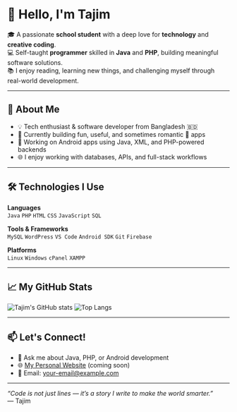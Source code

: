 # 👋 Hello, I'm Tajim

🎓 A passionate **school student** with a deep love for **technology** and **creative coding**.  
💻 Self-taught **programmer** skilled in **Java** and **PHP**, building meaningful software solutions.  
📚 I enjoy reading, learning new things, and challenging myself through real-world development.

---

## 🚀 About Me
- 💡 Tech enthusiast & software developer from Bangladesh 🇧🇩
- 🔧 Currently building fun, useful, and sometimes romantic 💖 apps
- 📱 Working on Android apps using Java, XML, and PHP-powered backends
- 🌐 I enjoy working with databases, APIs, and full-stack workflows

---

## 🛠️ Technologies I Use

**Languages**  
`Java` `PHP` `HTML` `CSS` `JavaScript` `SQL`

**Tools & Frameworks**  
`MySQL` `WordPress` `VS Code` `Android SDK` `Git` `Firebase`

**Platforms**  
`Linux` `Windows` `cPanel` `XAMPP`

---

## 📈 My GitHub Stats

![Tajim's GitHub stats](https://github-readme-stats.vercel.app/api?username=Tajim-dev&show_icons=true&theme=radical)
![Top Langs](https://github-readme-stats.vercel.app/api/top-langs/?username=Tajim-dev&layout=compact&theme=radical)

---

## 📫 Let's Connect!

- 💬 Ask me about Java, PHP, or Android development
- 🌐 [My Personal Website](#) (coming soon)
- 📧 Email: your-email@example.com

---

_“Code is not just lines — it’s a story I write to make the world smarter.”_  
— Tajim
